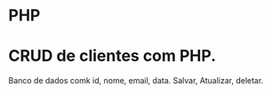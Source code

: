 # PHP

# CRUD de clientes com PHP.

Banco de dados comk id, nome, email, data.
Salvar, Atualizar, deletar.
